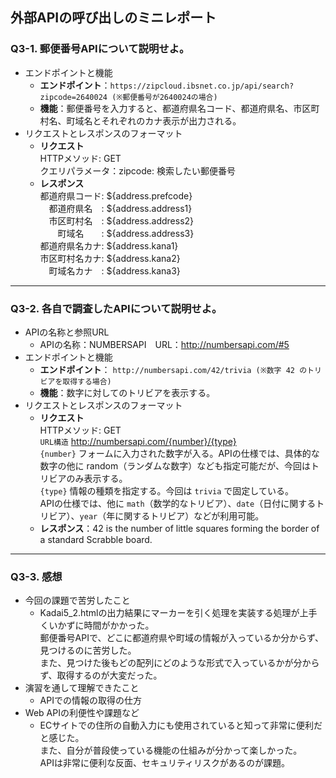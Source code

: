 ## 外部APIの呼び出しのミニレポート
### Q3-1. 郵便番号APIについて説明せよ。
* エンドポイントと機能
  * <b>エンドポイント</b>：`https://zipcloud.ibsnet.co.jp/api/search?zipcode=2640024 (※郵便番号が2640024の場合)`
  * <b>機能</b>：郵便番号を入力すると、都道府県名コード、都道府県名、市区町村名、町域名とそれぞれのカナ表示が出力される。
* リクエストとレスポンスのフォーマット
  * <b>リクエスト</b><br>HTTPメソッド: GET<br>
クエリパラメータ：zipcode: 検索したい郵便番号
  * <b>レスポンス</b><br>都道府県コード: ${address.prefcode}<br>
                　都道府県名　: ${address.address1}<br>
                　市区町村名　: ${address.address2}<br>
                　　町域名　　: ${address.address3}<br>
                都道府県名カナ: ${address.kana1}<br>
                市区町村名カナ: ${address.kana2}<br>
                　町域名カナ　: ${address.kana3}

---
### Q3-2. 各自で調査したAPIについて説明せよ。
* APIの名称と参照URL
  * APIの名称：NUMBERSAPI　URL：http://numbersapi.com/#5
* エンドポイントと機能
  * <b>エンドポイント</b>： `http://numbersapi.com/42/trivia (※数字 42 のトリビアを取得する場合)`
  * <b>機能</b>：数字に対してのトリビアを表示する。
* リクエストとレスポンスのフォーマット
  * <b>リクエスト</b><br>HTTPメソッド: GET<br>
`URL構造` http://numbersapi.com/{number}/{type}<br>
    `{number}` フォームに入力された数字が入る。APIの仕様では、具体的な数字の他に random（ランダムな数字）なども指定可能だが、今回はトリビアのみ表示する。<br>
    `{type}` 情報の種類を指定する。今回は `trivia` で固定している。<br> APIの仕様では、他に `math`（数学的なトリビア）、`date`（日付に関するトリビア）、`year`（年に関するトリビア）などが利用可能。
  * <b>レスポンス</b>：42 is the number of little squares forming the border of a standard Scrabble board.
---
### Q3-3. 感想
* 今回の課題で苦労したこと
  * Kadai5_2.htmlの出力結果にマーカーを引く処理を実装する処理が上手くいかずに時間がかかった。 \
  郵便番号APIで、どこに都道府県や町域の情報が入っているか分からず、見つけるのに苦労した。 \
  また、見つけた後もどの配列にどのような形式で入っているかが分からず、取得するのが大変だった。
* 演習を通して理解できたこと
  * APIでの情報の取得の仕方
* Web APIの利便性や課題など
  * ECサイトでの住所の自動入力にも使用されていると知って非常に便利だと感じた。\
  また、自分が普段使っている機能の仕組みが分かって楽しかった。\
APIは非常に便利な反面、セキュリティリスクがあるのが課題。
